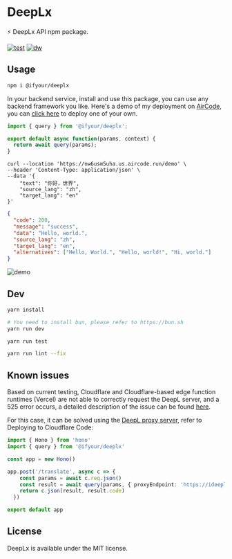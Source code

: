# DeepLx

⚡️ DeepLx API npm package.

[![test](https://badgen.net/github/checks/ifyour/deeplx/main?label=%20CI)](https://github.com/ifyour/deeplx/actions/workflows/main.yml)
[![dw](https://badgen.net/npm/dt/@ifyour/deeplx?label=Downloads)](https://www.npmjs.com/package/@ifyour/deeplx)

## Usage

```bash
npm i @ifyour/deeplx
```

In your backend service, install and use this package, you can use any backend framework you like. Here's a demo of my deployment on [AirCode](https://aircode.io), you can [click here](https://github.com/ifyour/deeplx-js) to deploy one of your own.

```js
import { query } from '@ifyour/deeplx';

export default async function(params, context) {
  return await query(params);
}
```

```curl
curl --location 'https://nw6usm5uha.us.aircode.run/demo' \
--header 'Content-Type: application/json' \
--data '{
    "text": "你好，世界",
    "source_lang": "zh",
    "target_lang": "en"
}'
```

```json
{
  "code": 200,
  "message": "success",
  "data": "Hello, world.",
  "source_lang": "zh",
  "target_lang": "en",
  "alternatives": ["Hello, World.", "Hello, world!", "Hi, world."]
}
```

![demo](https://images.mingming.dev/file/d1c6fd89334f18b34d9ac.png)

## Dev

```bash
yarn install

# You need to install bun, please refer to https://bun.sh
yarn run dev

yarn run test

yarn run lint --fix
```

## Known issues

Based on current testing, Cloudflare and Cloudflare-based edge function runtimes (Vercel) are not able to correctly request the DeepL server, and a 525 error occurs, a detailed description of the issue can be found [here](https://github.com/cloudflare/workerd/issues/776).

For this case, it can be solved using the [DeepL proxy server](https://github.com/ifyour/deepl-proxy), refer to Deploying to Cloudflare Code:

```ts
import { Hono } from 'hono'
import { query } from '@ifyour/deeplx'

const app = new Hono()

app.post('/translate', async c => {
    const params = await c.req.json()
    const result = await query(params, { proxyEndpoint: 'https://ideepl.vercel.app/jsonrpc' })
    return c.json(result, result.code)
  })

export default app
```

## License

DeepLx is available under the MIT license.
